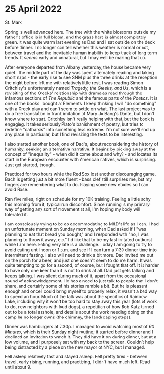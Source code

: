 # 25 April 2022

St. Mark

Spring is well advanced here. The tree with the white blossoms outside my father's office is in full bloom, and the grass here is almost completely green. It was quite warm last evening as Dad and I sat outside on the deck before dinner. I no longer can tell whether this weather is normal or not, between travel and the inevitable human inability to keep track of long term trends. It *seems* early and unnatural, but I may well be making that up.

After everyone departed from Albany yesterday, the house became very quiet. The middle part of the day was spent alternately reading and taking short naps - the early rise to see SNM plus the three drinks at the reception the night before left me with relatively little rest. I was reading Simon Critchley's unfortunately named *Tragedy, the Greeks, and Us*, which is a revisiting of the Greeks' relationship with drama as read through the infamous sections of *The Republic* and the famous parts of the *Poetics*. It is one of the books I bought at Elements. I keep thinking I will "do something" with a Greek play and can't seem to settle on what. The last project was to do a free translation in frank imitation of Mary Jo Bang's Dante, but I don't know where to start. Critchley isn't really helping with that, but the book is engaging. It takes seriously Plato's banishment of poetry, but tries to redefine "catharsis" into something less extreme. I'm not sure we'll end up any place in particular, but I find revisiting the texts to be interesting.

I also started another book, one of Dad's, about reconsidering the history of humanity, seeking an alternative narrative. It begins by picking away at the concept of "inequality" - when did it come about and why? - and locates its start in the European encounter with American natives, which is surprising. Just got started, though.

Practiced for two hours while the Red Sox lost another discouraging game. Bach is getting just a bit more fluent - bass clef still surprises me, but my fingers are remembering what to do. Playing some new etudes so I can avoid Rose. 

Ran five miles, right on schedule for my 10K training. Feeling a little achy this morning from it, typical run discomfort. Since running is my primary way of getting any sort of movement at all, I'm hoping my body will tolerated it.

I am consciously trying to be as accommodating to M&D's life as I can. I had an unfortunate moment on Sunday morning, when Dad asked if I "was planning to eat that bread you bought," and I responded with "no, I was planning to throw it away, etc." I'd like that to be my last irritated outburst while I am here. Eating very late is a challenge. Today I am going to try to avoid eating until noon or 1 p.m. and see if I can turn a 7:30 dinner time into intermittent fasting. I also will need to drink a bit more. Dad invited me out on the porch for a beer, and just one doesn't seem to do me harm. It was quite tempting to go for a second, of course, but I fought that off. It is harder to have only one beer than it is not to drink at all. Dad just gets talking and keeps talking. I was silent during much of it, apart from the occasional sound of acknowledgement. He has a need to just talk to people that I don't share, and certainly some of his stories ramble a bit. But he is pleasant enough and once I could bring myself to properly relax, it wasn't a bad way to spend an hour. Much of the talk was about the specifics of Rainbow Lake, including why it won't be too hard to stay away this year (lots of work to do, new neighbors with loud dogs), a repetition of how Bob Katz turned out to be a total asshole, and details about the work needing doing on the camp he no longer owns (the chimney, the landscaping steps). 

Dinner was hamburgers at 7:30p. I managed to avoid watching most of *60 Minutes*, which is their Sunday night routine; it started before dinner and I declined an invitation to watch it. They did have it on during dinner, but at a low volume, and I purposely sat with my back to the screen. Couldn't help being distracted by a piece on the new mayor of NYC, but I managed.

Fell asleep relatively fast and stayed asleep. Felt pretty tired - between travel, early rising, running, and practicing, I didn't have much left. Read until about 9.